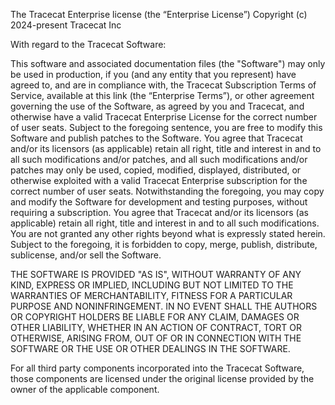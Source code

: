 The Tracecat Enterprise license (the “Enterprise License”) Copyright (c) 2024-present Tracecat Inc

With regard to the Tracecat Software:

This software and associated documentation files (the "Software") may only be used in production, if you (and any entity that you represent) have agreed to, and are in compliance with, the Tracecat Subscription Terms of Service, available at this link (the “Enterprise Terms”), or other agreement governing the use of the Software, as agreed by you and Tracecat, and otherwise have a valid Tracecat Enterprise License for the correct number of user seats. Subject to the foregoing sentence, you are free to modify this Software and publish patches to the Software. You agree that Tracecat and/or its licensors (as applicable) retain all right, title and interest in and to all such modifications and/or patches, and all such modifications and/or patches may only be used, copied, modified, displayed, distributed, or otherwise exploited with a valid Tracecat Enterprise subscription for the correct number of user seats. Notwithstanding the foregoing, you may copy and modify the Software for development and testing purposes, without requiring a subscription. You agree that Tracecat and/or its licensors (as applicable) retain all right, title and interest in and to all such modifications. You are not granted any other rights beyond what is expressly stated herein. Subject to the foregoing, it is forbidden to copy, merge, publish, distribute, sublicense, and/or sell the Software.

THE SOFTWARE IS PROVIDED "AS IS", WITHOUT WARRANTY OF ANY KIND, EXPRESS OR IMPLIED, INCLUDING BUT NOT LIMITED TO THE WARRANTIES OF MERCHANTABILITY, FITNESS FOR A PARTICULAR PURPOSE AND NONINFRINGEMENT. IN NO EVENT SHALL THE AUTHORS OR COPYRIGHT HOLDERS BE LIABLE FOR ANY CLAIM, DAMAGES OR OTHER LIABILITY, WHETHER IN AN ACTION OF CONTRACT, TORT OR OTHERWISE, ARISING FROM, OUT OF OR IN CONNECTION WITH THE SOFTWARE OR THE USE OR OTHER DEALINGS IN THE SOFTWARE.

For all third party components incorporated into the Tracecat Software, those components are licensed under the original license provided by the owner of the applicable component.
